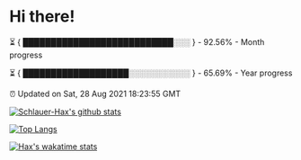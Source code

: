 # Hi there!

⏳ { ███████████████████████████░░░ } - 92.56% - Month progress

⏳ { ███████████████████░░░░░░░░░░░ } - 65.69% - Year progress

⏰ Updated on Sat, 28 Aug 2021 18:23:55 GMT


[![Schlauer-Hax's github stats](https://github-readme-stats.vercel.app/api?username=Schlauer-Hax&show_icons=true&theme=dark&count_private=true)](https://github.com/Schlauer-Hax)


[![Top Langs](https://github-readme-stats.vercel.app/api/top-langs/?username=Schlauer-Hax&layout=compact&theme=dark)](https://github.com/Schlauer-Hax?tab=repositories)


[![Hax's wakatime stats](https://github-readme-stats.vercel.app/api/wakatime?username=Hax&theme=dark)](https://wakatime.com/@Hax)


